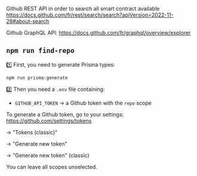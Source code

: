 Github REST API in order to search all smart contract available
https://docs.github.com/fr/rest/search/search?apiVersion=2022-11-28#about-search

Github GraphQL API: https://docs.github.com/fr/graphql/overview/explorer

## `npm run find-repo`

1️⃣ First, you need to generate Prisma types:
```
npm run prisma:generate
```

2️⃣ Then you need a `.env` file containing:
 - `GITHUB_API_TOKEN` -> a Github token with the `repo` scope

To generate a Github token, go to your settings: https://github.com/settings/tokens

-> "Tokens (classic)"

-> "Generate new token"

-> "Generate new token" (classic)

You can leave all scopes unselected.
